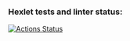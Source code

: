 ### Hexlet tests and linter status:
[![Actions Status](https://github.com/Airman57/php-project-45/workflows/hexlet-check/badge.svg)](https://github.com/Airman57/php-project-45/actions)